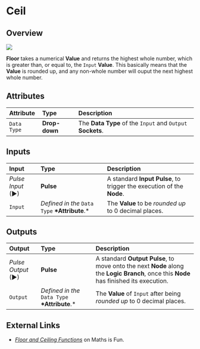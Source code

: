 # Ceil

## Overview

![](../../.gitbook/assets/node-ceil.png)

**Floor** takes a numerical **Value** and returns the highest whole number, which is greater than, or equal to, the `Input` **Value**. This basically means that the **Value** is rounded up, and any non-whole number will ouput the next highest whole number.

## Attributes

| Attribute | Type | Description |
| :--- | :--- | :--- |
| `Data Type` | **Drop-down** | The **Data Type** of the `Input` and `Output` **Sockets**. |

## Inputs

| Input | Type | Description |
| :--- | :--- | :--- |
| _Pulse Input_ \(►\) | **Pulse** | A standard **Input Pulse**, to trigger the execution of the **Node**. |
| `Input` | _Defined in the_ `Data Type` **\*Attribute**.\* | The **Value** to be _rounded up_ to 0 decimal places. |

## Outputs

| Output | Type | Description |
| :--- | :--- | :--- |
| _Pulse Output_ \(►\) | **Pulse** | A standard **Output Pulse**, to move onto the next **Node** along the **Logic Branch**, once this **Node** has finished its execution. |
| `Output` | _Defined in the_ `Data Type` **\*Attribute**.\* | The **Value** of `Input` after being _rounded up_ to 0 decimal places. |

## External Links

* [_Floor and Ceiling Functions_](https://www.mathsisfun.com/sets/function-floor-ceiling.html) on Maths is Fun.

